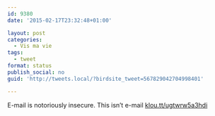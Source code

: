 ```yaml
---
id: 9380
date: '2015-02-17T23:32:48+01:00'

layout: post
categories:
  - Vis ma vie
tags:
  - tweet
format: status
publish_social: no
guid: 'http://tweets.local/?birdsite_tweet=567829042704998401'

---
```


E-mail is notoriously insecure. This isn’t e-mail [klou.tt/ugtwrw5a3hdi](http://klou.tt/ugtwrw5a3hdi)
